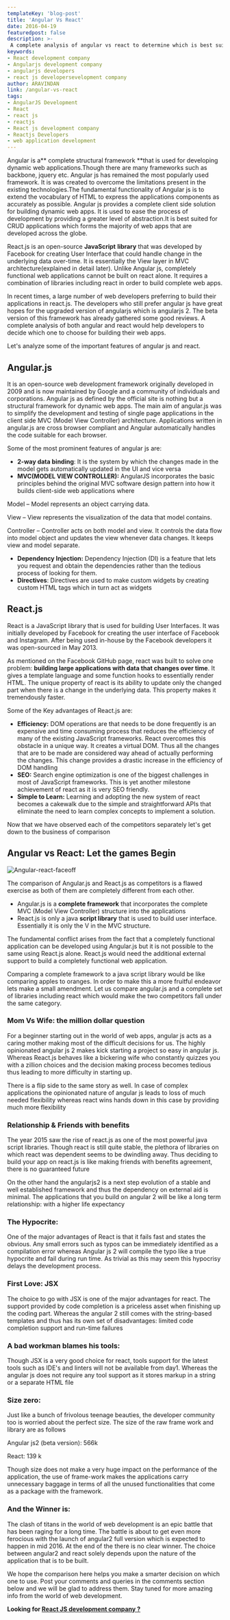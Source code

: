 ```yaml
---
templateKey: 'blog-post'
title: 'Angular Vs React'
date: 2016-04-19
featuredpost: false
description: >-
 A complete analysis of angular vs react to determine which is best suited for the applications that you are building. Contact us to hire react developers.
keywords:
- React development company
- Angularjs development company
- angularjs developers
- react js developersevelopment company
author: ARAVINDAN 
link: /angular-vs-react
tags:
- AngularJS Development
- React
- react js
- reactjs
- React js development company
- Reactjs Developers
- web application development
---
```


Angular is a** complete structural framework **that is used for developing dynamic web applications.Though there are many frameworks such as backbone, jquery etc. Angular js has remained the most popularly used framework. It is was created to overcome the limitations present in the existing technologies.The fundamental functionality of Angular js is to extend the vocabulary of HTML to express the applications components as accurately as possible. Angular js provides a complete client side solution for building dynamic web apps. It is used to ease the process of development by providing a greater level of abstraction.It is best suited for CRUD applications which forms the majority of web apps that are developed across the globe.

React.js is an open-source **JavaScript** **library** that was developed by Facebook for creating User Interface that could handle change in the underlying data over-time. It is essentially the View layer in MVC architecture(explained in detail later). Unlike Angular js, completely functional web applications cannot be built on react alone. It requires a combination of libraries including react in order to build complete web apps.

In recent times, a large number of web developers preferring to build their applications in react.js. The developers who still prefer angular js have great hopes for the upgraded version of angularjs which is angularjs 2. The beta version of this framework has already gathered some good reviews. A complete analysis of both angular and react would help developers to decide which one to choose for building their web apps.

Let's analyze some of the important features of angular js and react.

## Angular.js

It is an open-source web development framework originally developed in 2009 and is now maintained by Google and a community of individuals and corporations. Angular js as defined by the official site is nothing but a structural framework for dynamic web apps. The main aim of angular.js was to simplify the development and testing of single page applications in the client side MVC (Model View Controller) architecture. Applications written in angular.js are cross browser compliant and Angular automatically handles the code suitable for each browser.

Some of the most prominent features of angular js are:

* **2-way data binding**: It is the system by which the changes made in the model gets automatically updated in the UI and vice versa
* **MVC(MODEL VIEW CONTROLLER):** AngularJS incorporates the basic principles behind the original MVC software design pattern into how it builds client-side web applications where

Model – Model represents an object carrying data.

View – View represents the visualization of the data that model contains.

Controller – Controller acts on both model and view. It controls the data flow into model object and updates the view whenever data changes. It keeps view and model separate.

* **Dependency Injection:** Dependency Injection (DI) is a feature that lets you request and obtain the dependencies rather than the tedious process of looking for them.
* **Directives**: Directives are used to make custom widgets by creating custom HTML tags which in turn act as widgets

## React.js

React is a JavaScript library that is used for building User Interfaces. It was initially developed by Facebook for creating the user interface of Facebook and Instagram. After being used in-house by the Facebook developers it was open-sourced in May 2013.

As mentioned on the Facebook GitHub page, react was built to solve one problem: **building large applications with data that changes over time**. It gives a template language and some function hooks to essentially render HTML. The unique property of react is its ability to update only the changed part when there is a change in the underlying data. This property makes it tremendously faster.

Some of the Key advantages of React.js are:

* **Efficiency:** DOM operations are that needs to be done frequently is an expensive and time consuming process that reduces the efficiency of many of the existing JavaScript frameworks. React overcomes this obstacle in a unique way. It creates a virtual DOM. Thus all the changes that are to be made are considered way ahead of actually performing the changes. This change provides a drastic increase in the efficiency of DOM handling
* **SEO:** Search engine optimization is one of the biggest challenges in most of JavaScript frameworks. This is yet another milestone achievement of react as it is very SEO friendly.
* **Simple to Learn:** Learning and adopting the new system of react becomes a cakewalk due to the simple and straightforward APIs that eliminate the need to learn complex concepts to implement a solution.

Now that we have observed each of the competitors separately let's get down to the business of comparison

## Angular vs React: Let the games Begin

![Angular-react-faceoff][1]

The comparison of Angular.js and React.js as competitors is a flawed exercise as both of them are completely different from each other.

* Angular.js is a **complete framework** that incorporates the complete MVC (Model View Controller) structure into the applications
* React.js is only a java **script library** that is used to build user interface. Essentially it is only the V in the MVC structure.

The fundamental conflict arises from the fact that a completely functional application can be developed using Angular.js but it is not possible to the same using React.js alone. React.js would need the additional external support to build a completely functional web application.

Comparing a complete framework to a java script library would be like comparing apples to oranges. In order to make this a more fruitful endeavor lets make a small amendment. Let us compare angular.js and a complete set of libraries including react which would make the two competitors fall under the same category.

### Mom Vs Wife: the million dollar question

For a beginner starting out in the world of web apps, angular js acts as a caring mother making most of the difficult decisions for us. The highly opinionated angular js 2 makes kick starting a project so easy in angular js. Whereas React.js behaves like a bickering wife who constantly quizzes you with a zillion choices and the decision making process becomes tedious thus leading to more difficulty in starting up.

There is a flip side to the same story as well. In case of complex applications the opinionated nature of angular js leads to loss of much needed flexibility whereas react wins hands down in this case by providing much more flexibility

### Relationship & Friends with benefits

The year 2015 saw the rise of react.js as one of the most powerful java script libraries. Though react is still quite stable, the plethora of libraries on which react was dependent seems to be dwindling away. Thus deciding to build your app on react.js is like making friends with benefits agreement, there is no guaranteed future

On the other hand the angularjs2 is a next step evolution of a stable and well established framework and thus the dependency on external aid is minimal. The applications that you build on angular 2 will be like a long term relationship: with a higher life expectancy

### The Hypocrite:

One of the major advantages of React is that it fails fast and states the obvious. Any small errors such as typos can be immediately identified as a compilation error whereas Angular js 2 will compile the typo like a true hypocrite and fail during run time. As trivial as this may seem this hypocrisy delays the development process.

### First Love: JSX

The choice to go with JSX is one of the major advantages for react. The support provided by code completion is a priceless asset when finishing up the coding part. Whereas the angular 2 still comes with the string-based templates and thus has its own set of disadvantages: limited code completion support and run-time failures

### A bad workman blames his tools:

Though JSX is a very good choice for react, tools support for the latest tools such as IDE's and linters will not be available from day1. Whereas the angular js does not require any tool support as it stores markup in a string or a separate HTML file

### Size zero:

Just like a bunch of frivolous teenage beauties, the developer community too is worried about the perfect size. The size of the raw frame work and library are as follows

Angular js2 (beta version): 566k

React: 139 k

Though size does not make a very huge impact on the performance of the application, the use of frame-work makes the applications carry unnecessary baggage in terms of all the unused functionalities that come as a package with the framework.

### And the Winner is:

The clash of titans in the world of web development is an epic battle that has been raging for a long time. The battle is about to get even more ferocious with the launch of angular2 full version which is expected to happen in mid 2016. At the end of the there is no clear winner. The choice between angular2 and react solely depends upon the nature of the application that is to be built.

We hope the comparison here helps you make a smarter decision on which one to use. Post your comments and queries in the comments section below and we will be glad to address them. Stay tuned for more amazing info from the world of web development.


**Looking for [React JS development company ?][2]**

[1]: ./images/vs.png
[2]: /react-js-development/